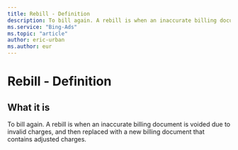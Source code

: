 ```yaml
---
title: Rebill - Definition
description: To bill again. A rebill is when an inaccurate billing document is voided due to invalid charges, and then replaced with a new billing document that contains adjusted charges.
ms.service: "Bing-Ads"
ms.topic: "article"
author: eric-urban
ms.author: eur
---
```


# Rebill - Definition

## What it is

To bill again. A rebill is when an inaccurate billing document is voided due to invalid charges, and then replaced with a new billing document that contains adjusted charges.


